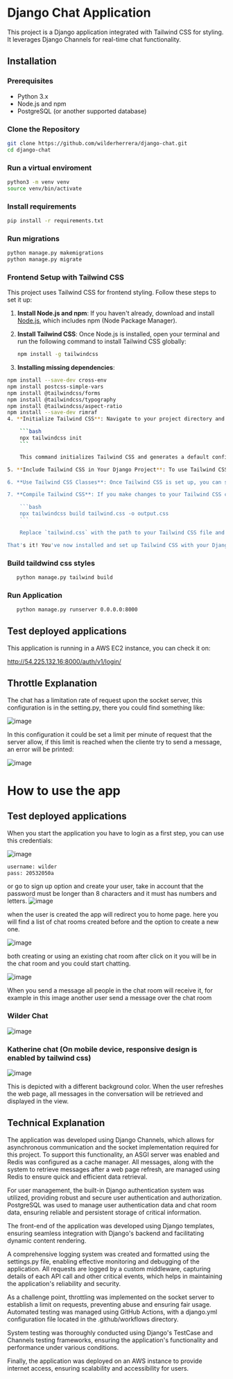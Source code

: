 # Django Chat Application

This project is a Django application integrated with Tailwind CSS for styling. It leverages Django Channels for real-time chat functionality.


## Installation

### Prerequisites

- Python 3.x
- Node.js and npm
- PostgreSQL (or another supported database)

### Clone the Repository

```bash
git clone https://github.com/wilderherrera/django-chat.git
cd django-chat
```
### Run a virtual enviroment
```bash
python3 -m venv venv
source venv/bin/activate 
```

### Install requirements
```bash
pip install -r requirements.txt
```
### Run migrations
```bash
python manage.py makemigrations
python manage.py migrate
```

### Frontend Setup with Tailwind CSS

This project uses Tailwind CSS for frontend styling. Follow these steps to set it up:

1. **Install Node.js and npm**: If you haven't already, download and install [Node.js](https://nodejs.org/), which includes npm (Node Package Manager).

2. **Install Tailwind CSS**: Once Node.js is installed, open your terminal and run the following command to install Tailwind CSS globally:

    ```bash
    npm install -g tailwindcss
    ```
3. **Installing missing dependencies**: 
```bash
npm install --save-dev cross-env
npm install postcss-simple-vars
npm install @tailwindcss/forms
npm install @tailwindcss/typography
npm install @tailwindcss/aspect-ratio
npm install --save-dev rimraf
4. **Initialize Tailwind CSS**: Navigate to your project directory and run the following command to create a `tailwind.config.js` file and `tailwind.css` file in your project:

    ```bash
    npx tailwindcss init
    ```

    This command initializes Tailwind CSS and generates a default configuration file.

5. **Include Tailwind CSS in Your Django Project**: To use Tailwind CSS in your Django project, include the generated `tailwind.css` file in your project's static files. You can import this CSS file in your HTML templates or use it with a tool like Webpack for bundling.

6. **Use Tailwind CSS Classes**: Once Tailwind CSS is set up, you can start using its utility classes in your HTML templates. Refer to the [Tailwind CSS documentation](https://tailwindcss.com/docs) for a list of available classes and how to use them.

7. **Compile Tailwind CSS**: If you make changes to your Tailwind CSS configuration or want to build optimized CSS for production, you need to compile Tailwind CSS. Run the following command to compile your CSS file:

    ```bash
    npx tailwindcss build tailwind.css -o output.css
    ```

    Replace `tailwind.css` with the path to your Tailwind CSS file and `output.css` with the desired output file name.

That's it! You've now installed and set up Tailwind CSS with your Django project. Happy styling!
  ```

### Build taildwind css styles
 ```bash
    python manage.py tailwind build
 ```
### Run Application
 ```bash
    python manage.py runserver 0.0.0.0:8000
 ```

## Test deployed applications 
This application is running in a AWS EC2 instance, you can check it on:

http://54.225.132.16:8000/auth/v1/login/

## Throttle Explanation
The chat has a limitation rate of request upon the socket server, this configuration is in the setting.py, there you could find something like:

![image](https://github.com/wilderherrera/django-chat/assets/42052737/0b65c848-b202-4a3e-97ad-48d108606535)

In this configuration it could be set a limit per minute of request that the server allow, if this limit is reached when the cliente try to send a message, an error will be printed:

![image](https://github.com/wilderherrera/django-chat/assets/42052737/7c3cfec3-7850-4959-be9d-3880c0f5d017)

# How to use the app
## Test deployed applications 
When you start the application you have to login as a first step, you can use this credentials:

![image](https://github.com/wilderherrera/django-chat/assets/42052737/dfc51c9d-15c8-4908-8a31-c15044039cfd)


```bash
username: wilder
pass: 20532050a
 ```
or go to sign up option and create your user, take in account that the password must be longer than 8 characters and it must has numbers and letters.
![image](https://github.com/wilderherrera/django-chat/assets/42052737/c1f7de86-fbda-4650-a8e6-0b4159e8e5c3)


when the user is created the app will redirect you to home page.
here you will find a list of chat rooms created before and the option to create a new one.

![image](https://github.com/wilderherrera/django-chat/assets/42052737/5e62242f-1d59-4453-85ff-6c6f080cd1d7)

both creating or using an existing chat room after click on it you will be in the chat room and you could start chatting.

![image](https://github.com/wilderherrera/django-chat/assets/42052737/15399090-a87d-4603-8f91-b7c007906d88)

When you send a message all people in the chat room will receive it, for example in this image another user send a message over the chat room

### Wilder Chat

![image](https://github.com/wilderherrera/django-chat/assets/42052737/bc24c248-26dd-4068-980f-8c0d3201490a)

### Katherine chat (On mobile device, responsive design is enabled by tailwind css)


![image](https://github.com/wilderherrera/django-chat/assets/42052737/9d866b06-6fb8-48d2-9bc5-f4a64371f644)

This is depicted with a different background color. When the user refreshes the web page, all messages in the conversation will be retrieved and displayed in the view.

## Technical Explanation

The application was developed using Django Channels, which allows for asynchronous communication and the socket implementation required for this project. To support this functionality, an ASGI server was enabled and Redis was configured as a cache manager. All messages, along with the system to retrieve messages after a web page refresh, are managed using Redis to ensure quick and efficient data retrieval.

For user management, the built-in Django authentication system was utilized, providing robust and secure user authentication and authorization. PostgreSQL was used to manage user authentication data and chat room data, ensuring reliable and persistent storage of critical information.

The front-end of the application was developed using Django templates, ensuring seamless integration with Django's backend and facilitating dynamic content rendering.

A comprehensive logging system was created and formatted using the settings.py file, enabling effective monitoring and debugging of the application. All requests are logged by a custom middleware, capturing details of each API call and other critical events, which helps in maintaining the application's reliability and security.

As a challenge point, throttling was implemented on the socket server to establish a limit on requests, preventing abuse and ensuring fair usage. Automated testing was managed using GitHub Actions, with a django.yml configuration file located in the .github/workflows directory.

System testing was thoroughly conducted using Django's TestCase and Channels testing frameworks, ensuring the application's functionality and performance under various conditions.

Finally, the application was deployed on an AWS instance to provide internet access, ensuring scalability and accessibility for users.






